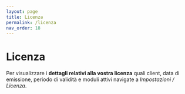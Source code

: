 ```yaml
---
layout: page
title: Licenza
permalink: /licenza
nav_order: 18
---
```


# Licenza

Per visualizzare i **dettagli relativi alla vostra licenza** quali client, data di emissione, periodo di validità e moduli attivi navigate a *Impostazioni / Licenza*.
